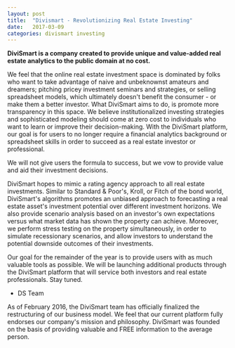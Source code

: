 ```yaml
---
layout: post
title:  "Divismart - Revolutionizing Real Estate Investing"
date:   2017-03-09
categories: divismart investing
---
```

<b>DiviSmart is a company created to provide unique and value-added real estate analytics to the public domain at no cost.</b>

We feel that the online real estate investment space is dominated by folks who want to take advantage of naive and unbeknownst amateurs and dreamers; pitching pricey investment seminars and strategies, or selling spreadsheet models, which ultimately doesn't benefit the consumer - or make them a better investor. What DiviSmart aims to do, is promote more transparency in this space. We believe institutionalized investing strategies and sophisticated modeling should come at zero cost to individuals who want to learn or improve their decision-making. With the DiviSmart platform, our goal is for users to no longer require a financial analytics background or spreadsheet skills in order to succeed as a real estate investor or professional.

We will not give users the formula to success, but we vow to provide value and aid their investment decisions.

DiviSmart hopes to mimic a rating agency approach to all real estate investments. Similar to Standard & Poor's, Kroll, or Fitch of the bond world, DiviSmart's algorithms promotes an unbiased approach to forecasting a real estate asset's investment potential over different investment horizons. We also provide scenario analysis based on an investor's own expectations versus what market data has shown the property can achieve. Moreover, we perform stress testing on the property simultaneously, in order to simulate recessionary scenarios, and allow investors to understand the potential downside outcomes of their investments.

Our goal for the remainder of the year is to provide users with as much valuable tools as possible. We will be launching additional products through the DiviSmart platform that will service both investors and real estate professionals. Stay tuned.

- DS Team

As of February 2016, the DiviSmart team has officially finalized the restructuring of our business model. We feel that our current platform fully endorses our company's mission and philosophy. DiviSmart was founded on the basis of providing valuable and FREE information to the average person.
